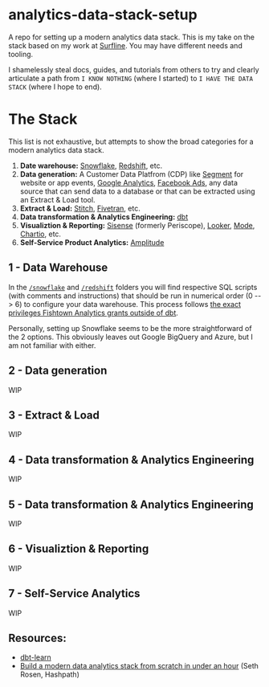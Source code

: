 # analytics-data-stack-setup
A repo for setting up a modern analytics data stack. This is my take on the stack based on my work at [Surfline](https://www.surfline.com/). You may have different needs and tooling.

I shamelessly steal docs, guides, and tutorials from others to try and clearly articulate a path from `I KNOW NOTHING` (where I started) to `I HAVE THE DATA STACK` (where I hope to end). 

# The Stack
This list is not exhaustive, but attempts to show the broad categories for a modern analytics data stack. 
1. **Date warehouse:** [Snowflake](https://www.snowflake.com/), [Redshift](https://aws.amazon.com/redshift/), etc.
1. **Data generation:** A Customer Data Platfrom (CDP) like [Segment](https://segment.com/) for website or app events, [Google Analytics](https://analytics.google.com/analytics/web/), [Facebook Ads](https://www.facebook.com/business/ads), any data source that can send data to a database or that can be extracted using an Extract & Load tool.
1. **Extract & Load:** [Stitch](https://www.stitchdata.com/), [Fivetran](https://fivetran.com/), etc.
1. **Data transformation & Analytics Engineering:** [dbt](https://www.getdbt.com/)
1. **Visualiztion & Reporting:** [Sisense](https://www.sisense.com/product/data-teams/) (formerly Periscope), [Looker](https://looker.com/), [Mode](https://mode.com/), [Chartio](https://chartio.com/), etc.
1. **Self-Service Product Analytics:** [Amplitude](https://amplitude.com/)

## 1 - Data Warehouse
In the [`/snowflake`](./snowflake) and [`/redshift`](./redshift) folders you will find respective SQL scripts (with comments and instructions) that should be run in numerical order (0 --> 6) to configure your data warehouse. This process follows [the exact privileges Fishtown Analytics grants outside of dbt](https://discourse.getdbt.com/t/the-exact-privileges-we-grant-outside-of-dbt/439).

Personally, setting up Snowflake seems to be the more straightforward of the 2 options. This obviously leaves out Google BigQuery and Azure, but I am not familiar with either.

## 2 - Data generation
WIP

## 3 - Extract & Load
WIP

## 4 - Data transformation & Analytics Engineering
WIP

## 5 - Data transformation & Analytics Engineering
WIP

## 6 - Visualiztion & Reporting
WIP

## 7 - Self-Service Analytics
WIP

## Resources:
- [dbt-learn](https://courses.getdbt.com/collections)
- [Build a modern data analytics stack from scratch in under an hour](https://www.hashpath.com/2020/11/build-a-modern-data-analytics-stack-from-scratch-in-under-an-hour/) (Seth Rosen, Hashpath)
